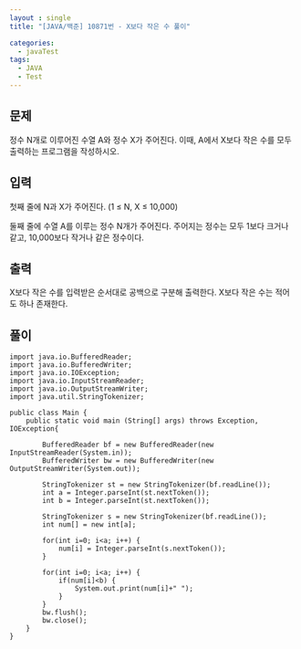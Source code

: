 ```yaml
---
layout : single
title: "[JAVA/백준] 10871번 - X보다 작은 수 풀이"

categories:
  - javaTest
tags:
  - JAVA
  - Test
---
```


## 문제

정수 N개로 이루어진 수열 A와 정수 X가 주어진다. 이때, A에서 X보다 작은 수를 모두 출력하는 프로그램을 작성하시오.

## 입력

첫째 줄에 N과 X가 주어진다. (1 ≤ N, X ≤ 10,000)

둘째 줄에 수열 A를 이루는 정수 N개가 주어진다. 주어지는 정수는 모두 1보다 크거나 같고, 10,000보다 작거나 같은 정수이다.

## 출력

X보다 작은 수를 입력받은 순서대로 공백으로 구분해 출력한다. X보다 작은 수는 적어도 하나 존재한다.

## 풀이

~~~
import java.io.BufferedReader;
import java.io.BufferedWriter;
import java.io.IOException;
import java.io.InputStreamReader;
import java.io.OutputStreamWriter;
import java.util.StringTokenizer;

public class Main {
	public static void main (String[] args) throws Exception, IOException{
		
		BufferedReader bf = new BufferedReader(new InputStreamReader(System.in));
		BufferedWriter bw = new BufferedWriter(new OutputStreamWriter(System.out));

		StringTokenizer st = new StringTokenizer(bf.readLine());
		int a = Integer.parseInt(st.nextToken());
		int b = Integer.parseInt(st.nextToken());
		
		StringTokenizer s = new StringTokenizer(bf.readLine());
		int num[] = new int[a];
		
		for(int i=0; i<a; i++) {
			num[i] = Integer.parseInt(s.nextToken());
		}
		
		for(int i=0; i<a; i++) {
			if(num[i]<b) {
				System.out.print(num[i]+" ");
			}
		}
		bw.flush();
		bw.close();
	}
}
~~~
